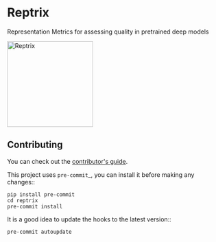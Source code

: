 # Reptrix

Representation Metrics for assessing quality in pretrained deep models

<img src="https://github.com/arnab39/reptrix/assets/6922389/06e6bffb-adac-460b-81b4-b1078859b563" alt="Reptrix" width="200"/>

## Contributing

You can check out the [contributor's guide](CONTRIBUTING.md).

This project uses `pre-commit`_, you can install it before making any
changes::

    pip install pre-commit
    cd reptrix
    pre-commit install

It is a good idea to update the hooks to the latest version::

    pre-commit autoupdate
